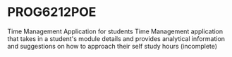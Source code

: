 # PROG6212POE
Time Management Application for students 
Time Management application that takes in a student's module details and provides analytical information and suggestions on how to approach their self study hours (incomplete)
